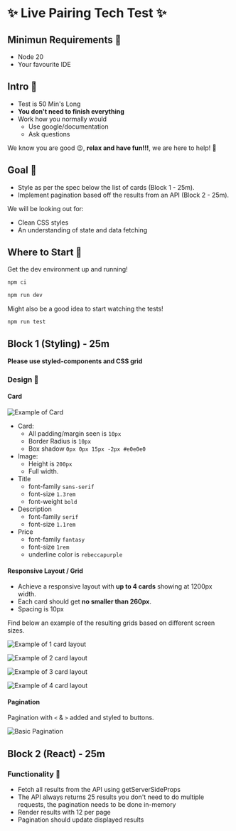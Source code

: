 # ✨ Live Pairing Tech Test ✨

## Minimun Requirements 📣

- Node 20
- Your favourite IDE

## Intro 📣

- Test is 50 Min's Long
- **You don't need to finish everything**
- Work how you normally would
  - Use google/documentation
  - Ask questions

We know you are good 😉, **relax and have fun!!!**, we are here to help! 🎉

## Goal 🏁

- Style as per the spec below the list of cards (Block 1 - 25m).
- Implement pagination based off the results from an API (Block 2 - 25m).

We will be looking out for:

- Clean CSS styles
- An understanding of state and data fetching

## Where to Start 🌠

Get the dev environment up and running!

```bash
npm ci
```

```bash
npm run dev
```

Might also be a good idea to start watching the tests!

```bash
npm run test
```

## Block 1 (Styling) - 25m

**Please use styled-components and CSS grid**

### Design 🎨

#### Card

![Example of Card](./readme-images/card-example.png)

- Card:
  - All padding/margin seen is `10px`
  - Border Radius is `10px`
  - Box shadow `0px 0px 15px -2px #e0e0e0`
- Image:
  - Height is `200px`
  - Full width.
- Title
  - font-family `sans-serif`
  - font-size `1.3rem`
  - font-weight `bold`
- Description
  - font-family `serif`
  - font-size `1.1rem`
- Price
  - font-family `fantasy`
  - font-size `1rem`
  - underline color is `rebeccapurple`

#### Responsive Layout / Grid

- Achieve a responsive layout with **up to 4 cards** showing at 1200px width.
- Each card should get **no smaller than 260px**.
- Spacing is 10px

Find below an example of the resulting grids based on different screen sizes.

![Example of 1 card layout](./readme-images/1-card-layout.png)

![Example of 2 card layout](./readme-images/2-card-layout.png)

![Example of 3 card layout](./readme-images/3-card-layout.png)

![Example of 4 card layout](./readme-images/4-card-layout.png)

#### Pagination

Pagination with `<` & `>` added and styled to buttons.

![Basic Pagination](./readme-images/basic-pagination.png)

## Block 2 (React) - 25m

### Functionality 🤖

- Fetch all results from the API using getServerSideProps
- The API always returns 25 results you don't need to do multiple requests, the pagination needs to be done in-memory
- Render results with 12 per page
- Pagination should update displayed results
